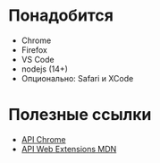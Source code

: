 # Понадобится
- Chrome
- Firefox
- VS Code
- nodejs (14+)
- Опционально: Safari и XCode

# Полезные ссылки
- [API Chrome](https://developer.chrome.com/docs/extensions/reference/)
- [API Web Extensions MDN](https://developer.mozilla.org/en-US/docs/Mozilla/Add-ons/WebExtensions)